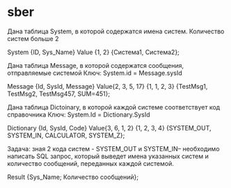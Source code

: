 # sber
Дана таблица System, в которой содержатся имена систем. Количество систем больше 2

System {ID, Sys_Name} Value {1, 2} {Система1, Система2};

Дана таблица Message, в которой содержатся сообщения, отправляемые системой
Ключ: System.id = Message.sysId

Message {Id, SysId, Message} Value{2, 3, 5, 17} {1, 1, 2, 3} {TestMsg1, TestMsg2, TestMsg457, SUM=451};

Дана таблица Dictoinary, в которой каждой системе соответствует код справочника
Ключ: System.Id = Dictionary.SysId

Dictionary {Id, SysId, Code} Value{3, 6, 1, 2} {1, 2, 3, 4} {SYSTEM_OUT, SYSTEM_IN, CALCULATOR, SYSTEM_Z};

Задача: зная 2 кода систем - SYSTEM_OUT и SYSTEM_IN– необходимо написать SQL запрос, который выведет имена указанных систем и количество сообщений, переданных каждой системой.

Result {Sys_Name; Количество сообщений};
	
	
